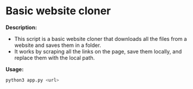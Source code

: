 # Basic website cloner

**Description:**
* This script is a basic website cloner that downloads all the files from a website and saves them in a folder.
* It works by scraping all the links on the page, save them locally, and replace them with the local path.

**Usage:**
```bash
python3 app.py <url>
```

